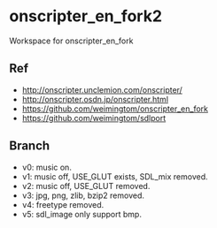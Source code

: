 # onscripter_en_fork2
Workspace for onscripter_en_fork

## Ref  
* http://onscripter.unclemion.com/onscripter/  
* http://onscripter.osdn.jp/onscripter.html  
* https://github.com/weimingtom/onscripter_en_fork  
* https://github.com/weimingtom/sdlport  

## Branch  
* v0: music on.  
* v1: music off, USE_GLUT exists, SDL_mix removed.  
* v2: music off, USE_GLUT removed.  
* v3: jpg, png, zlib, bzip2 removed.  
* v4: freetype removed.  
* v5: sdl_image only support bmp.  
